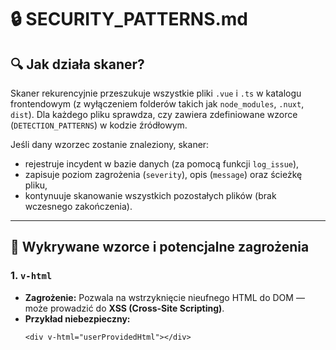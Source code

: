 # 🔒 SECURITY_PATTERNS.md

## 🔍 Jak działa skaner?

Skaner rekurencyjnie przeszukuje wszystkie pliki `.vue` i `.ts` w katalogu frontendowym (z wyłączeniem folderów takich jak `node_modules`, `.nuxt`, `dist`). Dla każdego pliku sprawdza, czy zawiera zdefiniowane wzorce (`DETECTION_PATTERNS`) w kodzie źródłowym.

Jeśli dany wzorzec zostanie znaleziony, skaner:
- rejestruje incydent w bazie danych (za pomocą funkcji `log_issue`),
- zapisuje poziom zagrożenia (`severity`), opis (`message`) oraz ścieżkę pliku,
- kontynuuje skanowanie wszystkich pozostałych plików (brak wczesnego zakończenia).

---

## 🚨 Wykrywane wzorce i potencjalne zagrożenia

### 1. `v-html`
- **Zagrożenie:** Pozwala na wstrzyknięcie nieufnego HTML do DOM — może prowadzić do **XSS (Cross-Site Scripting)**.
- **Przykład niebezpieczny:**
  ```vue
  <div v-html="userProvidedHtml"></div>
  ```